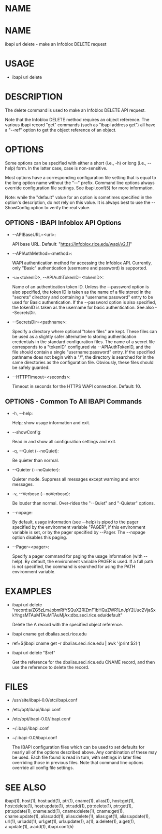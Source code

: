 # NAME

# NAME

ibapi url delete - make an Infoblox DELETE request

# USAGE

- ibapi url delete <URL>

# DESCRIPTION

The delete command is used to make an Infoblox DELETE API request.

Note that the Infoblox DELETE method requires an object reference.
The various ibapi record "get" commands (such as "ibapi address get") all
have a "--ref" option to get the object reference of an object.

# OPTIONS

Some options can be specified with either a short (i.e., -h) or long
(i.e., --help) form.  In the latter case, case is non-sensitive.

Most options have a corresponding configuration file setting
that is equal to the long option name without the "--" prefix.
Command line options always override configuration file settings.
See ibapi.conf(5) for more information.

Note: while the "default" value for an option is sometimes specified in the option's
description, do not rely on this value.  It is always best to use the --ShowConfig
option to verify the real value.

## OPTIONS - IBAPI Infoblox API Options

- --APIBaseURL=&lt;url>:

    API base URL.
    Default: "https://infoblox.rice.edu/wapi/v2.11"

- --APIAuthMethod=&lt;method>:

    WAPI authentication method for accessing the Infoblox API.  Currently,
    only "Basic" authentication (username and password) is supported.

- -u=&lt;tokenID>, --APIAuthTokenID=&lt;tokenID>:

    Name of an authentication token ID.  Unless the --password option is also
    specified, the token ID is taken as the name of a file stored in the "secrets"
    directory and containing a "username:password" entry to be used for Basic
    authentication.
    If the --password option is also specified, the tokenID is taken as the 
    username for basic authentication.
    See also --SecretsDir.

- --SecretsDir=&lt;pathname>:

    Specify a directory where optional "token files" are kept.
    These files can be used as a slightly safer alternative to
    storing authentication credentials in the standard configuration files.
    The name of a secret file corresponds to a "tokenID" configured via --APIAuthTokenID,
    and the file should contain a single "username:password" entry.
    If the specified pathname does not begin with a "/", the directory is searched
    for in the same directories as the configuration file.
    Obviously, these files should be safely guarded.

- --HTTPTimeout=&lt;seconds>:

    Timeout in seconds for the HTTPS WAPI connection.  Default: 10.

## OPTIONS - Common To All IBAPI Commands

- -h, --help:

    Help; show usage information and exit.

- --showConfig:

    Read in and show all configuration settings and exit.

- -q, --Quiet (--noQuiet):

    Be quieter than normal.

- --Quieter (--noQuieter):

    Quieter mode.  Suppress all messages except warning and error messages.

- -v, --Verbose (--noVerbose):

    Be louder than normal. Over-rides the "--Quiet"  and "-Quieter" options.

- --nopage:

    By default, usage information (see --help) is piped to the pager specified
    by the environment variable "PAGER", if this environment variable is set,
    or by the pager specified by --Pager.
    The --nopage option disables this paging.

- --Pager=&lt;pager>:

    Specify a pager command for paging the usage information (with --help).  By default,
    the environment variable PAGER is used.  If a full path is not specified, the command
    is searched for using the PATH environment variable.

# EXAMPLES

- ibapi url delete "record:a/ZG5zLmJpbmRfYSQuX2RlZmF1bHQuZWR1LnJpY2Uuc2VjaSxkYngsMTAuMTAuMTAuMjAx:dbx.seci.rice.edu/default"

    Delete the A record with the specified object reference.

- ibapi cname get dbalias.seci.rice.edu
- ref=$(ibapi cname get -r dbalias.seci.rice.edu | awk '{print $2}')
- ibapi url delete "$ref"

    Get the reference for the dbalias.seci.rice.edu CNAME record, and then
    use the reference to delete the record.

# FILES

- /usr/site/ibapi-0.0/etc/ibapi.conf
- /etc/opt/ibapi/ibapi.conf
- /etc/opt/ibapi-0.0//ibapi.conf
- ~/.ibapi/ibapi.conf
- ~/.ibapi-0.0/ibapi.conf

    The IBAPI configuration files which can be used to
    set defaults for nearly all of the options described above.
    Any combination of these may be used.
    Each file found is read in turn, with settings in later files
    overriding those in previous files.  Note that command line
    options override all config file settings.

# SEE ALSO

ibapi(1),
host(1),
host:add(1),
ptr(1),
cname(1),
alias(1),
host:get(1),
host:delete(1),
host:update(1),
ptr:add(1),
ptr:delete(1),
ptr:get(1),
ptr:update(1),
cname:add(1),
cname:delete(1),
cname:get(1),
cname:update(1),
alias:add(1),
alias:delete(1),
alias:get(1),
alias:update(1),
url(1),
url:add(1),
url:get(1),
url:update(1),
a(1),
a:delete(1),
a:get(1),
a:update(1),
a:add(1),
ibapi.conf(5)
